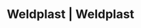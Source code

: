 ---
Link: "file:/Users/vinayakpatel/Downloads/www.weldplast.cz/sk/eshop_products_compare/add/eshop-products-variant254"
product_name: "null"
product_id: "null"
title: "Weldplast | Weldplast"
product_desc: ""
product_specs: ""
product_downloads: ""
href: ""
accessories: ""
similar_products: ""
---